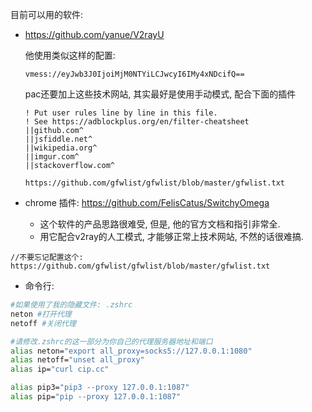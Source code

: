 目前可以用的软件:

- https://github.com/yanue/V2rayU

  他使用类似这样的配置: 

  ```
  vmess://eyJwb3J0IjoiMjM0NTYiLCJwcyI6IMy4xNDcifQ==
  ```

  pac还要加上这些技术网站, 其实最好是使用手动模式, 配合下面的插件

  ```pac
  ! Put user rules line by line in this file.
  ! See https://adblockplus.org/en/filter-cheatsheet
  ||github.com^
  ||jsfiddle.net^
  ||wikipedia.org^
  ||imgur.com^
  ||stackoverflow.com^
  ```

  ```
  https://github.com/gfwlist/gfwlist/blob/master/gfwlist.txt
  ```

  

- chrome 插件:  https://github.com/FelisCatus/SwitchyOmega

  - 这个软件的产品思路很难受, 但是, 他的官方文档和指引非常全.
  - 用它配合v2ray的人工模式, 才能够正常上技术网站, 不然的话很难搞.

```
//不要忘记配置这个: 
https://github.com/gfwlist/gfwlist/blob/master/gfwlist.txt
```

- 命令行:

```sh
#如果使用了我的隐藏文件: .zshrc
neton #打开代理
netoff #关闭代理
```

```sh
#请修改.zshrc的这一部分为你自己的代理服务器地址和端口
alias neton="export all_proxy=socks5://127.0.0.1:1080"
alias netoff="unset all_proxy"
alias ip="curl cip.cc"

alias pip3="pip3 --proxy 127.0.0.1:1087"
alias pip="pip --proxy 127.0.0.1:1087"
```

